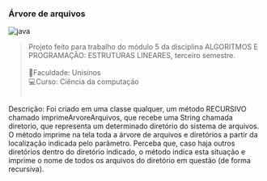 ### Árvore de arquivos

  <img align="center" alt="java" src="https://img.shields.io/badge/Java-ED8B00?style=for-the-badge&logo=openjdk&logoColor=white"><br>
 
>Projeto feito para trabalho do módulo 5 da disciplina ALGORITMOS E PROGRAMAÇÃO: ESTRUTURAS LINEARES, terceiro semestre.<br><br>
📖Faculdade: Unisinos<br>
💻Curso: Ciência da computação<br><br>

Descrição: Foi criado em uma classe qualquer, um método RECURSIVO chamado imprimeArvoreArquivos, que recebe uma String chamada diretorio, que representa um determinado diretório do sistema de arquivos. O método imprime na tela toda a árvore de arquivos e diretórios a partir da localização indicada pelo parâmetro. Perceba que, caso haja outros diretórios dentro do diretório indicado, o método indica esta situação e imprime o nome de todos os arquivos do diretório em questão (de forma recursiva).
